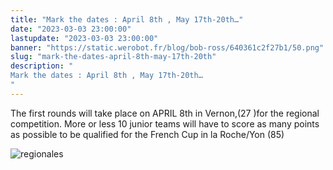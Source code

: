 ```yaml
---
title: "Mark the dates : April 8th , May 17th-20th…"
date: "2023-03-03 23:00:00"
lastupdate: "2023-03-03 23:00:00"
banner: "https://static.werobot.fr/blog/bob-ross/640361c2f27b1/50.png"
slug: "mark-the-dates-april-8th-may-17th-20th"
description: " 
Mark the dates : April 8th , May 17th-20th…
"
---
```

The first rounds will take place on APRIL 8th in Vernon,(27 )for the regional competition.
More or less 10 junior teams will have to score as many points as possible to be qualified for the French Cup in la Roche/Yon (85) 

![regionales](https://static.werobot.fr/blog/bob-ross/640361d4b7521/75.png)

    